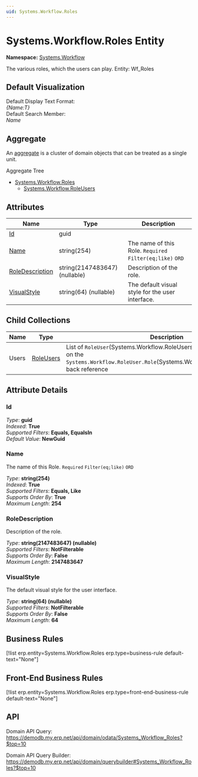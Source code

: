 ```yaml
---
uid: Systems.Workflow.Roles
---
```

# Systems.Workflow.Roles Entity

**Namespace:** [Systems.Workflow](Systems.Workflow.md)  

The various roles, which the users can play. Entity: Wf_Roles

## Default Visualization
Default Display Text Format:  
_{Name:T}_  
Default Search Member:  
_Name_  

## Aggregate
An [aggregate](https://docs.erp.net/tech/advanced/concepts/aggregates.html) is a cluster of domain objects that can be treated as a single unit.  

Aggregate Tree  
* [Systems.Workflow.Roles](Systems.Workflow.Roles.md)  
  * [Systems.Workflow.RoleUsers](Systems.Workflow.RoleUsers.md)  

## Attributes

| Name | Type | Description |
| ---- | ---- | --- |
| [Id](Systems.Workflow.Roles.md#id) | guid |  
| [Name](Systems.Workflow.Roles.md#name) | string(254) | The name of this Role. `Required` `Filter(eq;like)` `ORD` 
| [RoleDescription](Systems.Workflow.Roles.md#roledescription) | string(2147483647) (nullable) | Description of the role. 
| [VisualStyle](Systems.Workflow.Roles.md#visualstyle) | string(64) (nullable) | The default visual style for the user interface. 

## Child Collections

| Name | Type | Description |
| ---- | ---- | --- |
| Users | [RoleUsers](Systems.Workflow.RoleUsers.md) | List of `RoleUser`(Systems.Workflow.RoleUsers.md) child objects, based on the `Systems.Workflow.RoleUser.Role`(Systems.Workflow.RoleUsers.md#role) back reference 


## Attribute Details

### Id

_Type_: **guid**  
_Indexed_: **True**  
_Supported Filters_: **Equals, EqualsIn**  
_Default Value_: **NewGuid**  

### Name

The name of this Role. `Required` `Filter(eq;like)` `ORD`

_Type_: **string(254)**  
_Indexed_: **True**  
_Supported Filters_: **Equals, Like**  
_Supports Order By_: **True**  
_Maximum Length_: **254**  

### RoleDescription

Description of the role.

_Type_: **string(2147483647) (nullable)**  
_Supported Filters_: **NotFilterable**  
_Supports Order By_: **False**  
_Maximum Length_: **2147483647**  

### VisualStyle

The default visual style for the user interface.

_Type_: **string(64) (nullable)**  
_Supported Filters_: **NotFilterable**  
_Supports Order By_: **False**  
_Maximum Length_: **64**  



## Business Rules

[!list erp.entity=Systems.Workflow.Roles erp.type=business-rule default-text="None"]

## Front-End Business Rules

[!list erp.entity=Systems.Workflow.Roles erp.type=front-end-business-rule default-text="None"]

## API

Domain API Query:
<https://demodb.my.erp.net/api/domain/odata/Systems_Workflow_Roles?$top=10>

Domain API Query Builder:
<https://demodb.my.erp.net/api/domain/querybuilder#Systems_Workflow_Roles?$top=10>

